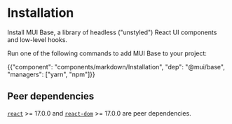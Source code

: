 # Installation

<p class="description">Install MUI Base, a library of headless ("unstyled") React UI components and low-level hooks.</p>

Run one of the following commands to add MUI Base to your project:

{{"component": "components/markdown/Installation", "dep": "@mui/base", "managers": ["yarn", "npm"]}}

## Peer dependencies

<!-- #react-peer-version -->

[`react`](https://www.npmjs.com/package/react) >= 17.0.0 and [`react-dom`](https://www.npmjs.com/package/react-dom) >= 17.0.0 are peer dependencies.

